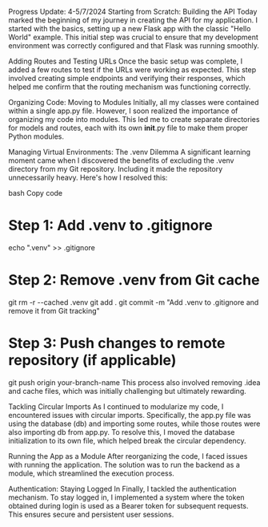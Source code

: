Progress Update: 4-5/7/2024
Starting from Scratch: Building the API
Today marked the beginning of my journey in creating the API for my application. I started with the basics, setting up a new Flask app with the classic "Hello World" example. This initial step was crucial to ensure that my development environment was correctly configured and that Flask was running smoothly.

Adding Routes and Testing URLs
Once the basic setup was complete, I added a few routes to test if the URLs were working as expected. This step involved creating simple endpoints and verifying their responses, which helped me confirm that the routing mechanism was functioning correctly.

Organizing Code: Moving to Modules
Initially, all my classes were contained within a single app.py file. However, I soon realized the importance of organizing my code into modules. This led me to create separate directories for models and routes, each with its own __init__.py file to make them proper Python modules.

Managing Virtual Environments: The .venv Dilemma
A significant learning moment came when I discovered the benefits of excluding the .venv directory from my Git repository. Including it made the repository unnecessarily heavy. Here's how I resolved this:

bash
Copy code
# Step 1: Add .venv to .gitignore
echo ".venv" >> .gitignore

# Step 2: Remove .venv from Git cache
git rm -r --cached .venv
git add .
git commit -m "Add .venv to .gitignore and remove it from Git tracking"

# Step 3: Push changes to remote repository (if applicable)
git push origin your-branch-name
This process also involved removing .idea and cache files, which was initially challenging but ultimately rewarding.

Tackling Circular Imports
As I continued to modularize my code, I encountered issues with circular imports. Specifically, the app.py file was using the database (db) and importing some routes, while those routes were also importing db from app.py. To resolve this, I moved the database initialization to its own file, which helped break the circular dependency.

Running the App as a Module
After reorganizing the code, I faced issues with running the application. The solution was to run the backend as a module, which streamlined the execution process.

Authentication: Staying Logged In
Finally, I tackled the authentication mechanism. To stay logged in, I implemented a system where the token obtained during login is used as a Bearer token for subsequent requests. This ensures secure and persistent user sessions.
